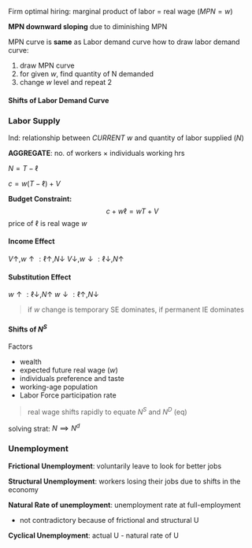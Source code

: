 Firm optimal hiring:
marginal product of labor = real wage  $(MPN = w)$

**MPN downward sloping** due to diminishing MPN

MPN curve is **same** as Labor demand curve
how to draw labor demand curve:
1) draw MPN curve
2) for given $w$, find quantity of N demanded
3) change $w$ level and repeat 2

#### Shifts of Labor Demand Curve


### Labor Supply
Ind: relationship between *CURRENT* $w$ and quantity of labor supplied $(N)$

**AGGREGATE**: no. of workers $\times$ individuals working hrs

$N = T - \ell$

$c = w(T-\ell)+V$


**Budget Constraint:**
$$
c + w \ell = wT + V
$$
price of $\ell$ is real wage $w$

#### Income Effect
$V \uparrow,w\uparrow: \ell \uparrow, N \downarrow$
$V \downarrow,w\downarrow:\ell \downarrow, N\uparrow$
#### Substitution Effect
$w\uparrow:\ell \downarrow,N\uparrow$
$w\downarrow:\ell \uparrow, N \downarrow$

>if $w$ change is temporary SE dominates, if permanent IE dominates

#### Shifts of $N^S$
Factors
 - wealth 
 - expected future real wage $(w)$
 - individuals preference and taste
 - working-age population
 - Labor Force participation rate

>real wage shifts rapidly to equate $N^S$ and $N^D$ (eq)

solving strat: $N \implies N^d$
### Unemployment

**Frictional Unemployment**: voluntarily leave to look for better jobs

**Structural Unemployment**: workers losing their jobs due to shifts in the economy

**Natural Rate of unemployment**: unemployment rate at full-employment
- not contradictory because of frictional and structural U

**Cyclical Unemployment**: actual U - natural rate of U